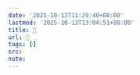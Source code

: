 ```yaml
---
date: '2025-10-13T11:29:40+08:00'
lastmod: '2025-10-13T13:04:51+08:00'
title: 󰢦
url: 󰢦
tags: []
src:
note:
---
```

